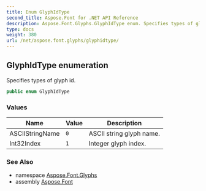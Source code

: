 ```yaml
---
title: Enum GlyphIdType
second_title: Aspose.Font for .NET API Reference
description: Aspose.Font.Glyphs.GlyphIdType enum. Specifies types of glyph id
type: docs
weight: 380
url: /net/aspose.font.glyphs/glyphidtype/
---
```

## GlyphIdType enumeration

Specifies types of glyph id.

```csharp
public enum GlyphIdType
```

### Values

| Name | Value | Description |
| --- | --- | --- |
| ASCIIStringName | `0` | ASCII string glyph name. |
| Int32Index | `1` | Integer glyph index. |

### See Also

* namespace [Aspose.Font.Glyphs](../../aspose.font.glyphs/)
* assembly [Aspose.Font](../../)


